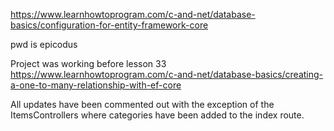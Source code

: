 https://www.learnhowtoprogram.com/c-and-net/database-basics/configuration-for-entity-framework-core

pwd is epicodus

Project was working before lesson 33
https://www.learnhowtoprogram.com/c-and-net/database-basics/creating-a-one-to-many-relationship-with-ef-core

All updates have been commented out with the exception of the ItemsControllers where categories have been added to the index route.